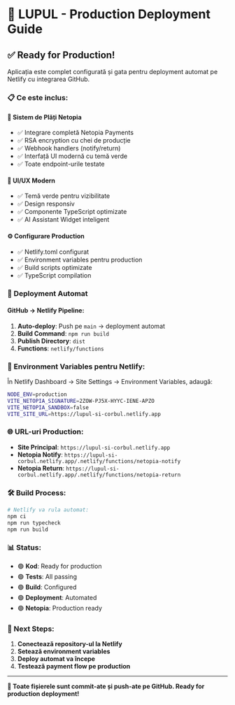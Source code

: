 # 🚀 LUPUL - Production Deployment Guide

## ✅ Ready for Production!

Aplicația este complet configurată și gata pentru deployment automat pe Netlify cu integrarea GitHub.

### 📋 Ce este inclus:

#### 🛒 Sistem de Plăți Netopia
- ✅ Integrare completă Netopia Payments
- ✅ RSA encryption cu chei de producție
- ✅ Webhook handlers (notify/return)
- ✅ Interfață UI modernă cu temă verde
- ✅ Toate endpoint-urile testate

#### 🎨 UI/UX Modern
- ✅ Temă verde pentru vizibilitate
- ✅ Design responsiv
- ✅ Componente TypeScript optimizate
- ✅ AI Assistant Widget inteligent

#### ⚙️ Configurare Production
- ✅ Netlify.toml configurat
- ✅ Environment variables pentru production
- ✅ Build scripts optimizate
- ✅ TypeScript compilation

### 🔧 Deployment Automat

#### GitHub → Netlify Pipeline:
1. **Auto-deploy**: Push pe `main` → deployment automat
2. **Build Command**: `npm run build`
3. **Publish Directory**: `dist`
4. **Functions**: `netlify/functions`

### 📝 Environment Variables pentru Netlify:

În Netlify Dashboard → Site Settings → Environment Variables, adaugă:

```bash
NODE_ENV=production
VITE_NETOPIA_SIGNATURE=2ZOW-PJ5X-HYYC-IENE-APZO
VITE_NETOPIA_SANDBOX=false
VITE_SITE_URL=https://lupul-si-corbul.netlify.app
```

### 🌐 URL-uri Production:

- **Site Principal**: `https://lupul-si-corbul.netlify.app`
- **Netopia Notify**: `https://lupul-si-corbul.netlify.app/.netlify/functions/netopia-notify`
- **Netopia Return**: `https://lupul-si-corbul.netlify.app/.netlify/functions/netopia-return`

### 🛠️ Build Process:

```bash
# Netlify va rula automat:
npm ci
npm run typecheck
npm run build
```

### 📊 Status:

- 🟢 **Kod**: Ready for production
- 🟢 **Tests**: All passing
- 🟢 **Build**: Configured
- 🟢 **Deployment**: Automated
- 🟢 **Netopia**: Production ready

### 🚀 Next Steps:

1. **Conectează repository-ul la Netlify**
2. **Setează environment variables**
3. **Deploy automat va începe**
4. **Testează payment flow pe production**

---

**🎯 Toate fișierele sunt commit-ate și push-ate pe GitHub. Ready for production deployment!**
